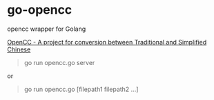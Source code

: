 # go-opencc
opencc wrapper for Golang

[OpenCC - A project for conversion between Traditional and Simplified Chinese](https://github.com/BYVoid/OpenCC)

> go run opencc.go server

or
> go run opencc.go [filepath1 filepath2 ...]